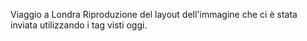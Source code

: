 Viaggio a Londra
Riproduzione del layout dell'immagine che ci è stata inviata utilizzando i tag visti oggi.